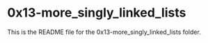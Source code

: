 # 0x13-more_singly_linked_lists

This is the README file for the 0x13-more_singly_linked_lists folder.